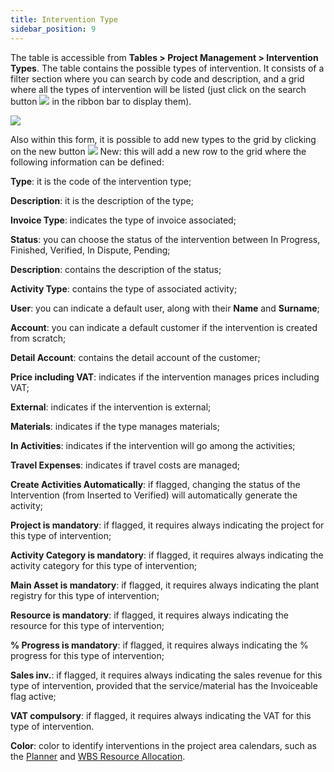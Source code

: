 ```yaml
---
title: Intervention Type 
sidebar_position: 9
---
```


The table is accessible from **Tables > Project Management > Intervention Types**. 
The table contains the possible types of intervention. It consists of a filter section where you can search by code and description, and a grid where all the types of intervention will be listed (just click on the search button ![](/img/neutral/common/search.png) in the ribbon bar to display them).

![](/img/it-it/configurations/tables/projects/intervention.png)

Also within this form, it is possible to add new types to the grid by clicking on the new button ![](/img/neutral/common/new.png) New: this will add a new row to the grid where the following information can be defined:

**Type**: it is the code of the intervention type;

**Description**: it is the description of the type;

**Invoice Type**: indicates the type of invoice associated;

**Status**: you can choose the status of the intervention between In Progress, Finished, Verified, In Dispute, Pending;

**Description**: contains the description of the status;

**Activity Type**: contains the type of associated activity;

**User**: you can indicate a default user, along with their **Name** and **Surname**;

**Account**: you can indicate a default customer if the intervention is created from scratch;

**Detail Account**: contains the detail account of the customer;

**Price including VAT**: indicates if the intervention manages prices including VAT;

**External**: indicates if the intervention is external;

**Materials**: indicates if the type manages materials;

**In Activities**: indicates if the intervention will go among the activities;

**Travel Expenses**: indicates if travel costs are managed;

**Create Activities Automatically**: if flagged, changing the status of the Intervention (from Inserted to Verified) will automatically generate the activity;

**Project is mandatory**: if flagged, it requires always indicating the project for this type of intervention;

**Activity Category is mandatory**: if flagged, it requires always indicating the activity category for this type of intervention;

**Main Asset is mandatory**: if flagged, it requires always indicating the plant registry for this type of intervention;

**Resource is mandatory**: if flagged, it requires always indicating the resource for this type of intervention;

**% Progress is mandatory**: if flagged, it requires always indicating the % progress for this type of intervention;

**Sales inv.**: if flagged, it requires always indicating the sales revenue for this type of intervention, provided that the service/material has the Invoiceable flag active;

**VAT compulsory**: if flagged, it requires always indicating the VAT for this type of intervention.

**Color**: color to identify interventions in the project area calendars, such as the [Planner](/docs/project-management/planned-interventions/planner) and [WBS Resource Allocation](/docs/project-management/planned-interventions/wbs-resource-assignation).